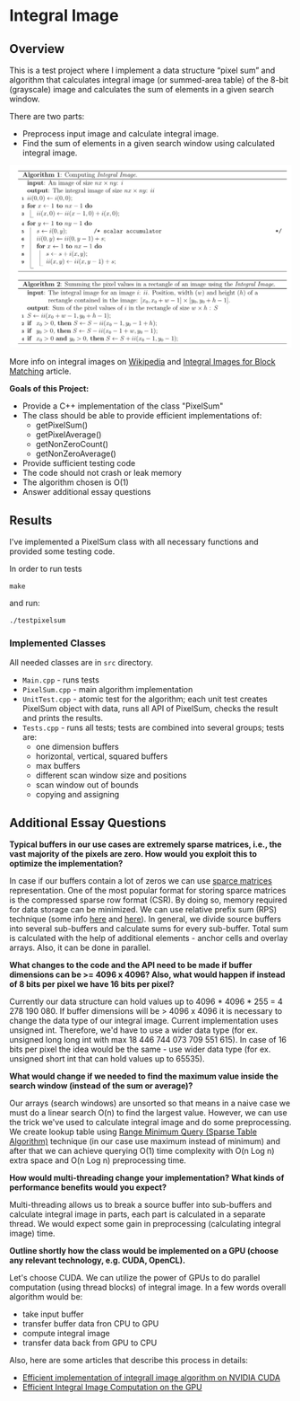 # Integral Image

## Overview

This is a test project where I implement a data structure “pixel sum” and algorithm that calculates integral image (or summed-area table) of the 8-bit (grayscale) image and calculates the sum of elements in a given search window.

There are two parts:

- Preprocess input image and calculate integral image.
- Find the sum of elements in a given search window using calculated integral image.

<img src="pics/algo.png" width="600px">

More info on integral images on [Wikipedia](https://en.wikipedia.org/wiki/Summed-area_table) and [Integral Images for Block Matching](https://www.ipol.im/pub/art/2014/57/article_lr.pdf) article.

**Goals of this Project:**

* Provide a C++ implementation of the class "PixelSum"
* The class should be able to provide efficient implementations of:
  * getPixelSum()
  * getPixelAverage()
  * getNonZeroCount()
  * getNonZeroAverage()
* Provide sufficient testing code
* The code should not crash or leak memory
* The algorithm chosen is O(1)
* Answer additional essay questions

## Results

I've implemented a PixelSum class with all necessary functions and provided some testing code.

In order to run tests
```
make
```
and run:
```
./testpixelsum
```

### Implemented Classes

All needed classes are in `src` directory.
- `Main.cpp` - runs tests
- `PixelSum.cpp` - main algorithm implementation
- `UnitTest.cpp` - atomic test for the algorithm; each unit test creates PixelSum object with data, runs all API of PixelSum, checks the result and prints the results.
- `Tests.cpp` - runs all tests; tests are combined into several groups; tests are:
  - one dimension buffers
  - horizontal, vertical, squared buffers
  - max buffers
  - different scan window size and positions
  - scan window out of bounds
  - copying and assigning

## Additional Essay Questions

**Typical buffers in our use cases are extremely sparse matrices, i.e., the vast majority of the pixels are zero. How would you exploit this to optimize the implementation?**

In case if our buffers contain a lot of zeros we can use [sparce matrices](https://en.wikipedia.org/wiki/Sparse_matrix) representation. One of the most popular format for storing sparce matrices is the compressed sparse row format (CSR). By doing so, memory required for data storage can be minimized.
We can use relative prefix sum (RPS) technique (some info [here](http://citeseerx.ist.psu.edu/viewdoc/download?doi=10.1.1.73.2474&rep=rep1&type=pdf) and [here](https://www.inf.unibz.it/~dignoes/res/adbis2017-slides.pdf)). In general, we divide source buffers into several sub-buffers and calculate sums for every sub-buffer. Total sum is calculated with the help of additional elements - anchor cells and overlay arrays. Also, it can be done in parallel.

**What changes to the code and the API need to be made if buffer dimensions can be >= 4096 x 4096? Also, what would happen if instead of 8 bits per pixel we have 16 bits per pixel?**

Currently our data structure can hold values up to 4096 * 4096 * 255 = 4 278 190 080. If buffer dimensions will be > 4096 x 4096 it is necessary to change the data type of our integral image. Current implementation uses unsigned int. Therefore, we'd have to use a wider data type (for ex. unsigned long long int with max 18 446 744 073 709 551 615). In case of 16 bits per pixel the idea would be the same - use wider data type (for ex. unsigned short int that can hold values up to 65535).

**What would change if we needed to find the maximum value inside the search window (instead of the sum or average)?**

Our arrays (search windows) are unsorted so that means in a naive case we must do a linear search O(n) to find the largest value. However, we can use the trick we've used to calculate integral image and do some preprocessing. We create lookup table using [Range Minimum Query (Sparse Table Algorithm)](https://www.geeksforgeeks.org/range-minimum-query-for-static-array/) technique (in our case use maximum instead of minimum) and after that we can achieve querying O(1) time complexity with O(n Log n) extra space and O(n Log n) preprocessing time.

**How would multi-threading change your implementation? What kinds of performance benefits would you expect?**

Multi-threading allows us to break a source buffer into sub-buffers and calculate integral image in parts, each part is calculated in a separate thread. We would expect some gain in preprocessing (calculating integral image) time.

**Outline shortly how the class would be implemented on a GPU (choose any relevant technology, e.g. CUDA, OpenCL).**

Let's choose CUDA. We can utilize the power of GPUs to do parallel computation (using thread blocks) of integral image. In a few words overall algorithm would be:
- take input buffer
- transfer buffer data fron CPU to GPU
- compute integral image
- transfer data back from GPU to CPU

Also, here are some articles that describe this process in details:
- [Efficient implementation of integrall image algorithm on NVIDIA CUDA](https://www.researchgate.net/publication/325770653_Efficient_implementation_of_integrall_image_algorithm_on_NVIDIA_CUDA)
- [Efficient Integral Image Computation on the GPU](https://dspace.mit.edu/bitstream/handle/1721.1/71883/Horn_Efficient%20integral.pdf?sequence=2&isAllowed=y)

